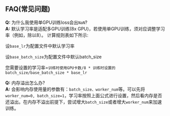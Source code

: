 ## FAQ(常见问题)

**Q:**  为什么我使用单GPU训练loss会出`NaN`? </br>
**A:**  默认学习率是适配多GPU训练(8x GPU)，若使用单GPU训练，须对应调整学习率（例如，除以8）。
计算规则表如下所示: </br>

设`base_lr`为配置文件中默认学习率

设`base_batch_size`为配置文件中默认batch_size

您需要设置的学习率=`训练时使用GPU卡数/8 * 训练时设置的batch_size/base_batch_size * base_lr`


**Q:**  内存溢出怎么办? </br>
**A:**  会影响内存使用量的参数有：`batch_size、worker_num`等。可以先将`worker_num=0, batch_size=1`，学习率按照上面公式进行设置，然后看内存是否还溢出。在内存不溢出前提下，尝试增大`batch_size`或者增大`worker_num`来加速训练。


